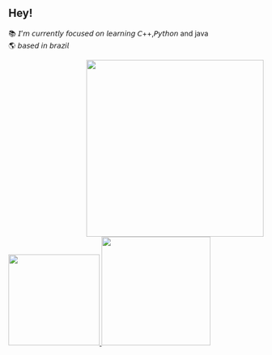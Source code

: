 ## Hey!

📚 𝘐’𝘮 𝘤𝘶𝘳𝘳𝘦𝘯𝘵𝘭𝘺 𝘧𝘰𝘤𝘶𝘴𝘦𝘥 𝘰𝘯 𝘭𝘦𝘢𝘳𝘯𝘪𝘯𝘨 𝘊++,𝘗𝘺𝘵𝘩𝘰𝘯 and java<br>
🌎 𝘣𝘢𝘴𝘦𝘥 𝘪𝘯 𝘣𝘳𝘢𝘻𝘪𝘭<br>




<img align="right" height="350" width="350" src="https://media.giphy.com/media/tKolOaLsRFdDk2Q29j/giphy.gif">
 <div>
  <a href="https://github.com/ssouz">
  <img height="180em" src="https://github-readme-stats.vercel.app/api?username=ssouz&show_icons=true&theme=synthwave&include_all_commits=true&count_private=true"/>
  <img height="215em" src="https://github-readme-stats.vercel.app/api/top-langs/?username=ssouz&layout=compact&langs_count=7&theme=synthwave"/>
</div>
